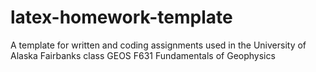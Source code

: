 latex-homework-template
=======================

A template for written and coding assignments used in the University of Alaska Fairbanks class GEOS F631 Fundamentals of Geophysics